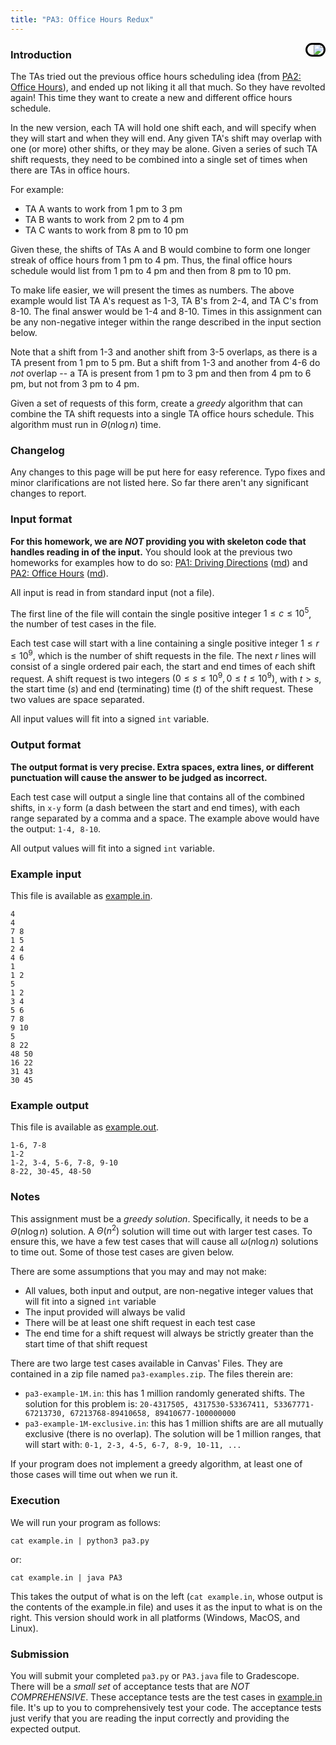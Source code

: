 ```yaml
---
title: "PA3: Office Hours Redux"
---
```


<img src="https://github.com/uva-cs/dsa2/blob/main/pa/pa2/office-hours-sign.jpg" style="float:right;max-width:40vw;border-radius:40px;padding-left:10px;border:3px solid black">

### Introduction

The TAs tried out the previous office hours scheduling idea (from [PA2: Office Hours](../pa2/index.html)), and ended up not liking it all that much.  So they have revolted again!  This time they want to create a new and different office hours schedule.

In the new version, each TA will hold one shift each, and will specify when they will start and when they will end.  Any given TA's shift may overlap with one (or more) other shifts, or they may be alone.  Given a series of such TA shift requests, they need to be combined into a single set of times when there are TAs in office hours.

For example:

- TA A wants to work from 1 pm to 3 pm
- TA B wants to work from 2 pm to 4 pm
- TA C wants to work from 8 pm to 10 pm

Given these, the shifts of TAs A and B would combine to form one longer streak of office hours from 1 pm to 4 pm.  Thus, the final office hours schedule would list from 1 pm to 4 pm and then from 8 pm to 10 pm.

To make life easier, we will present the times as numbers.  The above example would list TA A's request as 1-3, TA B's from 2-4, and TA C's from 8-10.  The final answer would be 1-4 and 8-10.  Times in this assignment can be any non-negative integer within the range described in the input section below.

Note that a shift from 1-3 and another shift from 3-5 overlaps, as there is a TA present from 1 pm to 5 pm.  But a shift from 1-3 and another from 4-6 do *not* overlap -- a TA is present from 1 pm to 3 pm and then from 4 pm to 6 pm, but not from 3 pm to 4 pm.

Given a set of requests of this form, create a *greedy* algorithm that can combine the TA shift requests into a single TA office hours schedule.  This algorithm must run in $\Theta(n \log n)$ time.

### Changelog

Any changes to this page will be put here for easy reference.  Typo fixes and minor clarifications are not listed here.  So far there aren't any significant changes to report.


### Input format

**For this homework, we are *NOT* providing you with skeleton code that handles reading in of the input.**  You should look at the previous two homeworks for examples how to do so: [PA1: Driving Directions](../pa1/index.html) ([md](../pa1/index.md)) and [PA2: Office Hours](../pa2/index.html) ([md](../pa2/index.md)).


All input is read in from standard input (not a file).

The first line of the file will contain the single positive integer $1 \le c \le 10^5$, the number of test cases in the file.

Each test case will start with a line containing a single positive integer $1 \le r \le 10^9$, which is the number of shift requests in the file.  The next $r$ lines will consist of a single ordered pair each, the start and end times of each shift request.  A shift request is two integers $(0 \le s \le 10^9, 0 \le t \le 10^9)$, with $t > s$, the start time ($s$) and end (terminating) time ($t$) of the shift request.  These two values are space separated.

All input values will fit into a signed `int` variable.


### Output format

**The output format is very precise.  Extra spaces, extra lines, or different punctuation will cause the answer to be judged as incorrect.**

Each test case will output a single line that contains all of the combined shifts, in `x-y` form (a dash between the start and end times), with each range separated by a comma and a space.  The example above would have the output: `1-4, 8-10`.

All output values will fit into a signed `int` variable.

### Example input

This file is available as [example.in](example.in).

```
4
4
7 8
1 5
2 4
4 6
1
1 2
5
1 2
3 4
5 6
7 8
9 10
5
8 22
48 50
16 22
31 43
30 45
```

### Example output

This file is available as [example.out](example.out).

```
1-6, 7-8
1-2
1-2, 3-4, 5-6, 7-8, 9-10
8-22, 30-45, 48-50
```

### Notes

This assignment must be a *greedy solution*.  Specifically, it needs to be a $\Theta(n \log n)$ solution.  A $\Theta(n^2)$ solution will time out with larger test cases.  To ensure this, we have a few test cases that will cause all $\omega(n \log n)$ solutions to time out.  Some of those test cases are given below.

There are some assumptions that you may and may not make:

- All values, both input and output, are non-negative integer values that will fit into a signed `int` variable
- The input provided will always be valid
- There will be at least one shift request in each test case
- The end time for a shift request will always be strictly greater than the start time of that shift request


There are two large test cases available in Canvas' Files.  They are contained in a zip file named `pa3-examples.zip`.  The files therein are:

- `pa3-example-1M.in`: this has 1 million randomly generated shifts.  The solution for this problem is: `20-4317505, 4317530-53367411, 53367771-67213730, 67213768-89410658, 89410677-100000000`
- `pa3-example-1M-exclusive.in`: this has 1 million shifts are are all mutually exclusive (there is no overlap).  The solution will be 1 million ranges, that will start with: `0-1, 2-3, 4-5, 6-7, 8-9, 10-11, ...`

If your program does not implement a greedy algorithm, at least one of those cases will time out when we run it.

### Execution

We will run your program as follows:

```
cat example.in | python3 pa3.py
```

or:

```
cat example.in | java PA3
```

This takes the output of what is on the left (`cat example.in`, whose output is the contents of the example.in file) and uses it as the input to what is on the right.  This version should work in all platforms (Windows, MacOS, and Linux).

### Submission

You will submit your completed `pa3.py` or `PA3.java` file to Gradescope.  There will be a *small set* of acceptance tests that are *NOT COMPREHENSIVE*.  These acceptance tests are the test cases in [example.in](example.in) file.  It's up to you to comprehensively test your code.  The acceptance tests just verify that you are reading the input correctly and providing the expected output.
